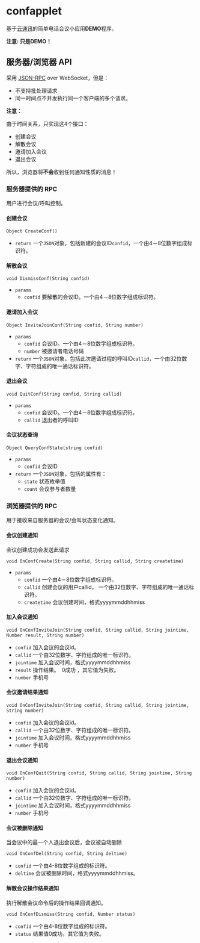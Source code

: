 # confapplet

基于[云通讯](http://yuntongxun.com)的简单电话会议小应用**DEMO**程序。

**注意: 只是DEMO！**

## 服务器/浏览器 API

采用 [JSON-RPC](http://www.jsonrpc.org/specification) over WebSocket，但是：
* 不支持批处理请求
* 同一时间点不并发执行同一个客户端的多个请求。

**注意：**

由于时间关系，只实现这4个接口：
* 创建会议
* 解散会议
* 邀请加入会议
* 退出会议

所以，浏览器将**不会**收到任何通知性质的消息！


### 服务器提供的 RPC
用户进行会议/呼叫控制。

#### 创建会议

`Object CreateConf()`

- `return` 一个`JSON`对象，包括新建的会议ID`confid`，一个由4－8位数字组成标识符。

#### 解散会议
`void DismissConf(String confid)`

- `params`
    - `confid` 要解散的会议ID。一个由4－8位数字组成标识符。

#### 邀请加入会议
`Object InviteJoinConf(String confid, String number)`

- `params`
    - `confid` 会议ID。一个由4－8位数字组成标识符。
    - `number` 被邀请者电话号码
- `return` 一个`JSON`对象，包括此次邀请过程的呼叫ID`callid`，一个由32位数字、字符组成的唯一通话标识符。

#### 退出会议
`void QuitConf(String confid, String callid)`

- `params`
    - `confid` 会议ID。一个由4－8位数字组成标识符。
    - `callid` 退出者的呼叫ID

#### 会议状态查询
`Object QueryConfState(string confid)`

- `params`
    - `confid` 会议ID
- `return` 一个`JSON`对象，包括的属性有：
    - `state` 状态枚举值
    - `count` 会议参与者数量

### 浏览器提供的 RPC
用于接收来自服务器的会议/会叫状态变化通知。

#### 会议创建通知
会议创建成功会发送此请求

`void OnConfCreate(String confid, String callid, String createtime)`

- `params`
    - `confid` 一个由4－8位数字组成标识符。
    - `callid` 创建会议的用户callid， 一个由32位数字、字符组成的唯一通话标识符。
    - `createtime` 会议创建时间，格式yyyymmddhhmiss

#### 加入会议通知
`void OnConfInviteJoin(String confid, String callid, String jointime, Number result, String number)`

- `confid` 加入会议的会议id。
- `callid` 一个由32位数字、字符组成的唯一标识符。
- `jointime` 加入会议时间，格式yyyymmddhhmiss
- `result` 操作结果。　0成功 ，其它值为失败。
- `number` 手机号

#### 会议邀请结果通知
`void OnConfInviteJoin(String confid, String callid, String jointime, String number)`

- `confid` 加入会议的会议id。
- `callid` 一个由32位数字、字符组成的唯一标识符。
- `jointime` 加入会议时间，格式yyyymmddhhmiss
- `number` 手机号

#### 退出会议通知
`void OnConfQuit(String confid, String callid, String jointime, String number)`

- `confid` 加入会议的会议id。
- `callid` 一个由32位数字、字符组成的唯一标识符。
- `jointime` 加入会议时间，格式yyyymmddhhmiss
- `number` 手机号

#### 会议被删除通知
当会议中的最一个人退出会议后，会议被自动删除

`void OnConfDel(String confid, String deltime)`

- `confid` 一个由4-8位数字组成的标识符。
- `deltime` 会议被删除时间，格式yyyymmddhhmiss。

#### 解散会议操作结果通知
执行解散会议命令后的操作结果回调通知。

`void OnConfDismiss(String confid, Number status)`

- `confid` 一个由4-8位数字组成的标识符。
- `status` 结果值0成功，其它值为失败。
